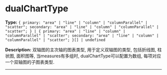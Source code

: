 # dualChartType

**Type:** `{ primary: "area" | "line" | "column" | "columnParallel" | "scatter"; secondary: "area" | "line" | "column" | "columnParallel" | "scatter"; } | { primary: "area" | "line" | "column" | "columnParallel" | "scatter"; secondary: "area" | "line" | "column" | "columnParallel" | "scatter"; }[] | undefined`

**Description:**
双轴图的主次轴的图表类型, 用于定义双轴图的类型, 包括折线图, 柱状图, 面积图等, 当measures有多组时, dualChartType可以配置为数组, 每项对应一个双轴图的子图表类型.

---

